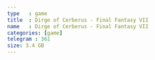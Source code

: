 ```yaml
---
type   : game
title  : Dirge of Cerberus - Final Fantasy VII
name   : Dirge of Cerberus - Final Fantasy VII
categories: [game]
telegram : 361
size: 3.4 GB
---
```



